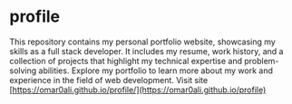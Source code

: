 # profile
This repository contains my personal portfolio website, showcasing my skills as a full stack developer. It includes my resume, work history, and a collection of projects that highlight my technical expertise and problem-solving abilities. Explore my portfolio to learn more about my work and experience in the field of web development.
Visit site [https://omar0ali.github.io/profile/](https://omar0ali.github.io/profile)
